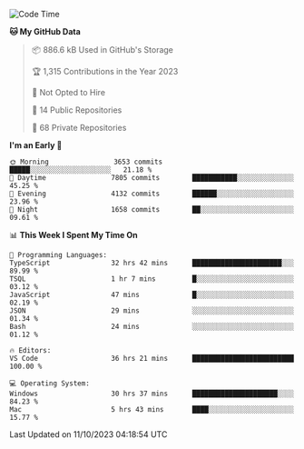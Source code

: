 <!--START_SECTION:waka-->
![Code Time](http://img.shields.io/badge/Code%20Time-4%2C721%20hrs%2034%20mins-blue)

**🐱 My GitHub Data** 

> 📦 886.6 kB Used in GitHub's Storage 
 > 
> 🏆 1,315 Contributions in the Year 2023
 > 
> 🚫 Not Opted to Hire
 > 
> 📜 14 Public Repositories 
 > 
> 🔑 68 Private Repositories 
 > 
**I'm an Early 🐤** 

```text
🌞 Morning                3653 commits        █████░░░░░░░░░░░░░░░░░░░░   21.18 % 
🌆 Daytime                7805 commits        ███████████░░░░░░░░░░░░░░   45.25 % 
🌃 Evening                4132 commits        ██████░░░░░░░░░░░░░░░░░░░   23.96 % 
🌙 Night                  1658 commits        ██░░░░░░░░░░░░░░░░░░░░░░░   09.61 % 
```


📊 **This Week I Spent My Time On** 

```text
💬 Programming Languages: 
TypeScript               32 hrs 42 mins      ██████████████████████░░░   89.99 % 
TSQL                     1 hr 7 mins         █░░░░░░░░░░░░░░░░░░░░░░░░   03.12 % 
JavaScript               47 mins             █░░░░░░░░░░░░░░░░░░░░░░░░   02.19 % 
JSON                     29 mins             ░░░░░░░░░░░░░░░░░░░░░░░░░   01.34 % 
Bash                     24 mins             ░░░░░░░░░░░░░░░░░░░░░░░░░   01.12 % 

🔥 Editors: 
VS Code                  36 hrs 21 mins      █████████████████████████   100.00 % 

💻 Operating System: 
Windows                  30 hrs 37 mins      █████████████████████░░░░   84.23 % 
Mac                      5 hrs 43 mins       ████░░░░░░░░░░░░░░░░░░░░░   15.77 % 
```


 Last Updated on 11/10/2023 04:18:54 UTC
<!--END_SECTION:waka-->

